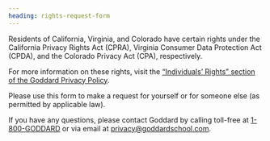 ```yaml
---
heading: rights-request-form
---
```

Residents of California, Virginia, and Colorado have certain rights under the California Privacy Rights Act (CPRA), Virginia Consumer Data Protection Act (CPDA), and the Colorado Privacy Act (CPA), respectively.

For more information on these rights, visit the [“Individuals’ Rights” section of the Goddard Privacy Policy](/Home#individual).

Please use this form to make a request for yourself or for someone else (as permitted by applicable law).

If you have any questions, please contact Goddard by calling toll-free at [1-800-GODDARD](tel:1-800-GODDARD) or via email at [privacy@goddardschool.com](mailto:privacy@goddardschool.com).